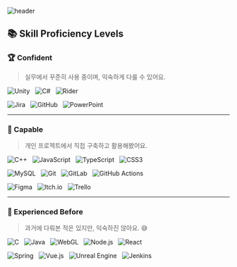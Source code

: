 ![header](https://capsule-render.vercel.app/api?type=waving&color=0:98ff98,100:00b386&height=160&section=header&text=%F0%9F%8C%B3%20Welcome%20to%20Garden's%20GitHub!%20%F0%9F%8E%89&fontSize=50&fontColor=ffffff&textBg=false&animation=twinkling&fontAlign=50&fontAlignY=30)

## 📚 Skill Proficiency Levels

### 🏆 Confident  
> 실무에서 꾸준히 사용 중이며, 익숙하게 다룰 수 있어요.

<p align="left">
  <img src="https://img.shields.io/badge/Unity-000000?style=flat&logo=unity&logoColor=white" alt="Unity" />&nbsp;&nbsp;
  <img src="https://img.shields.io/badge/C%23-239120?style=flat&logo=csharp&logoColor=white" alt="C#" />&nbsp;&nbsp;
  <img src="https://img.shields.io/badge/Rider-000000?style=flat&logo=Rider&logoColor=white&labelColor=crimson" alt="Rider" />
</p>

<p align="left">
  <img src="https://img.shields.io/badge/Jira-0A0FFF?style=flat&logo=jira&logoColor=white" alt="Jira" />&nbsp;&nbsp;
  <img src="https://img.shields.io/badge/GitHub-121011?style=flat&logo=github&logoColor=white" alt="GitHub" />&nbsp;&nbsp;
  <img src="https://img.shields.io/badge/PowerPoint-B7472A?style=flat&logo=microsoft-powerpoint&logoColor=white" alt="PowerPoint" />
</p>

---

### 💪 Capable  
> 개인 프로젝트에서 직접 구축하고 활용해봤어요.

<p align="left">
  <img src="https://img.shields.io/badge/C++-00599C?style=flat&logo=c%2B%2B&logoColor=white" alt="C++" />&nbsp;&nbsp;
  <img src="https://img.shields.io/badge/JavaScript-F7DF1E?style=flat&logo=javascript&logoColor=black" alt="JavaScript" />&nbsp;&nbsp;
  <img src="https://img.shields.io/badge/TypeScript-007ACC?style=flat&logo=typescript&logoColor=white" alt="TypeScript" />&nbsp;&nbsp;
  <img src="https://img.shields.io/badge/CSS3-1572B6?style=flat&logo=css3&logoColor=white" alt="CSS3" />
</p>

<p align="left">
  <img src="https://img.shields.io/badge/MySQL-4479A1?style=flat&logo=mysql&logoColor=white" alt="MySQL" />&nbsp;&nbsp;
  <img src="https://img.shields.io/badge/Git-F05033?style=flat&logo=git&logoColor=white" alt="Git" />&nbsp;&nbsp;
  <img src="https://img.shields.io/badge/GitLab-181717?style=flat&logo=gitlab&logoColor=white" alt="GitLab" />&nbsp;&nbsp;
  <img src="https://img.shields.io/badge/GitHub%20Actions-2671E5?style=flat&logo=githubactions&logoColor=white" alt="GitHub Actions" />
</p>

<p align="left">
  <img src="https://img.shields.io/badge/Figma-F24E1E?style=flat&logo=figma&logoColor=white" alt="Figma" />&nbsp;&nbsp;
  <img src="https://img.shields.io/badge/Itch.io-FF0B34?style=flat&logo=itchdotio&logoColor=white" alt="Itch.io" />&nbsp;&nbsp;
  <img src="https://img.shields.io/badge/Trello-026AA7?style=flat&logo=trello&logoColor=white" alt="Trello" />
</p>

---

### 🤔 Experienced Before  
> 과거에 다뤄본 적은 있지만, 익숙하진 않아요. 😅

<p align="left">
  <img src="https://img.shields.io/badge/C-00599C?style=flat&logo=c&logoColor=white" alt="C" />&nbsp;&nbsp;
  <img src="https://img.shields.io/badge/Java-ED8B00?style=flat&logo=openjdk&logoColor=white" alt="Java" />&nbsp;&nbsp;
  <img src="https://img.shields.io/badge/WebGL-990000?style=flat&logo=webgl&logoColor=white" alt="WebGL" />&nbsp;&nbsp;
  <img src="https://img.shields.io/badge/Node.js-6DA55F?style=flat&logo=node.js&logoColor=white" alt="Node.js" />&nbsp;&nbsp;
  <img src="https://img.shields.io/badge/React-20232A?style=flat&logo=react&logoColor=61DAFB" alt="React" />
</p>

<p align="left">
  <img src="https://img.shields.io/badge/Spring-6DB33F?style=flat&logo=spring&logoColor=white" alt="Spring" />&nbsp;&nbsp;
  <img src="https://img.shields.io/badge/Vue.js-35495E?style=flat&logo=vuedotjs&logoColor=4FC08D" alt="Vue.js" />&nbsp;&nbsp;
  <img src="https://img.shields.io/badge/Unreal%20Engine-313131?style=flat&logo=unrealengine&logoColor=white" alt="Unreal Engine" />&nbsp;&nbsp;
  <img src="https://img.shields.io/badge/Jenkins-2C5263?style=flat&logo=jenkins&logoColor=white" alt="Jenkins" />
</p>
